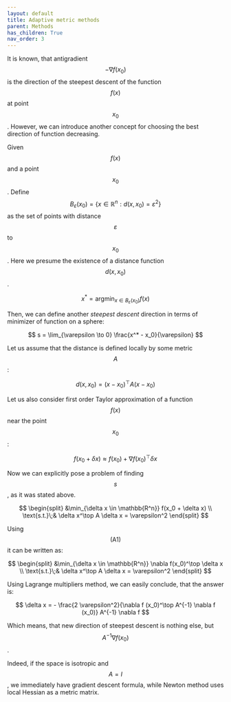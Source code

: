 ```yaml
---
layout: default
title: Adaptive metric methods
parent: Methods
has_children: True
nav_order: 3
---
```


It is known, that antigradient $$-\nabla f (x_0)$$ is the direction of the steepest descent of the function $$f(x)$$ at point $$x_0$$. However, we can introduce another concept for choosing the best direction of function decreasing. 

Given $$f(x)$$ and a point $$x_0$$. Define $$B_\varepsilon(x_0) = \{x \in \mathbb{R}^n : d(x, x_0) = \varepsilon^2 \}$$ as the set of points with distance $$\varepsilon$$ to $$x_0$$. Here we presume the existence of a distance function $$d(x, x_0)$$.

$$
x^* = \text{arg}\min_{x \in B_\varepsilon(x_0)} f(x)
$$

Then, we can define another *steepest descent* direction in terms of minimizer of  function on a sphere:

$$
s = \lim_{\varepsilon \to 0} \frac{x^* - x_0}{\varepsilon}
$$

Let us assume that the distance is defined locally by some metric $$A$$:

$$
d(x, x_0) = (x-x_0)^\top A (x-x_0)
$$

Let us also consider first order Taylor approximation of a function $$f(x)$$ near the point $$x_0$$:

$$
\tag{A1}
f(x_0 + \delta x) \approx f(x_0) + \nabla f(x_0)^\top \delta x
$$

Now we can explicitly pose a problem of finding $$s$$, as it was stated above.

$$
\begin{split}
&\min_{\delta x \in \mathbb{R^n}} f(x_0 + \delta x) \\
\text{s.t.}\;& \delta x^\top A \delta x = \varepsilon^2
\end{split}
$$

Using $$\text{(A1)}$$ it can be written as:

$$
\begin{split}
&\min_{\delta x \in \mathbb{R^n}} \nabla f(x_0)^\top \delta x \\
\text{s.t.}\;& \delta x^\top A \delta x = \varepsilon^2
\end{split}
$$

Using Lagrange multipliers method, we can easily conclude, that the answer is:

$$
\delta x = - \frac{2 \varepsilon^2}{\nabla f (x_0)^\top A^{-1} \nabla f (x_0)} A^{-1} \nabla f
$$

Which means, that new direction of steepest descent is nothing else, but $$A^{-1} \nabla f(x_0)$$.

Indeed, if the space is isotropic and $$A = I$$, we immediately have gradient descent formula, while Newton method uses local Hessian as a metric matrix. 

